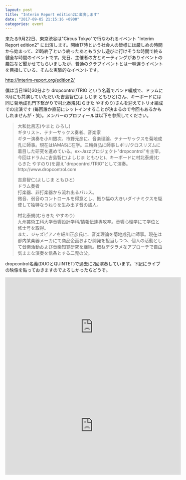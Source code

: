 ```yaml
---
layout: post
title: "Interim Report edition2に出演します"
date: "2017-09-05 21:15:16 +0900"
categories: event
---
```

来たる9月22日、東京渋谷は"Circus Tokyo"で行なわれるイベント "Interim Report edition2" に出演します。開始17時という社会人の皆様には厳しめの時間から始まって、21時終了という終ったあともう少し遊びに行けそうな時間で終る健全な時間のイベントです。先日、主催者の方とミーティングがありイベントの趣旨など聞かせてもらいましたが、普通のクラブイベントとは一味違うイベントを目指している、そんな実験的なイベントです。

<a href="http://interim-report.org/edition2/">http://interim-report.org/edition2/</a>

僕は当日19時30分より dropcontrol/TRIO という名義でバンド編成で、ドラムに3月にも共演していただいた吉島智仁(よしじま ともひと)さん、キーボードには同じ菊地成孔門下繋がりで村北泰規(むらきた やすのり)さんを迎えてトリオ編成での出演です (毎回誰か直前にシットインすることが決まるので今回もあるかもしれませんが・笑)。メンバーのプロフィールは以下を参照してください。

<blockquote>
<p>
大和比呂志(やまと ひろし)<br />
ギタリスト、テナーサックス奏者、音楽家<br />
ギター演奏を小川銀次、市野元彦に、音楽理論、テナーサックスを菊地成孔に師事。現在はIAMASに在学。三輪眞弘に師事しポリ/クロスリズムに着目した研究を進めている。ex-Jazzプロジェクト"dropcontrol"を主宰。今回はドラムに吉島智仁(よしじま ともひと)、キーボードに村北泰規(むらきた やすのり)を迎え"dropcontrol/TRIO”として演奏。<br />
http://www.dropcontrol.com
</p>

<p>
吉島智仁(よしじま ともひと)<br />
ドラム奏者<br />
打楽器、非打楽器から流れ出るパルス。<br />
微音、弱音のコントロールを得意とし、振り幅の大きいダイナミクスを駆使して独特なうねりを生み出す音の旅人。
</p>

<p>
村北泰規(むらきた やすのり)<br />
九州芸術工科大学音響設計学科/情報伝達専攻卒。音響心理学にて学位と修士号を取得。</br>
また、ジャズピアノを細川正彦氏に、音楽理論を菊地成孔に師事。現在は都内某楽器メーカにて商品企画および開発を担当しつつ、個人の活動として音楽活動および音楽知覚研究を継続。概ねデタラメなアプローチで自由気ままな演奏を信条とする二児の父。
</p>
</blockquote>

dropcontrol名義(DUOとQUINTET)で過去に2回演奏しています。下記にライブの映像を貼っておきますのでよろしかったらどうぞ。

<iframe width="560" height="315" src="https://www.youtube.com/embed/2SS6UumYiyw" frameborder="0" allowfullscreen></iframe>

<iframe width="560" height="315" src="https://www.youtube.com/embed/81oXx8oXbtI" frameborder="0" allowfullscreen></iframe>
